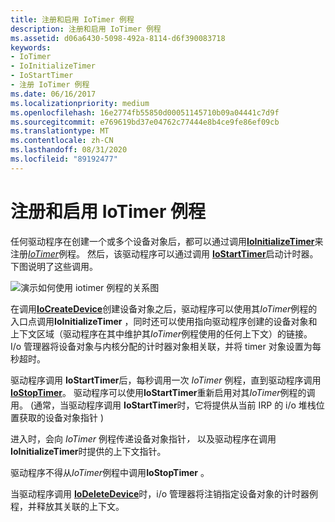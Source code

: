 ```yaml
---
title: 注册和启用 IoTimer 例程
description: 注册和启用 IoTimer 例程
ms.assetid: d06a6430-5098-492a-8114-d6f390083718
keywords:
- IoTimer
- IoInitializeTimer
- IoStartTimer
- 注册 IoTimer 例程
ms.date: 06/16/2017
ms.localizationpriority: medium
ms.openlocfilehash: 16e2774fb55850d00051145710b09a04441c7d9f
ms.sourcegitcommit: e769619bd37e04762c77444e8b4ce9fe86ef09cb
ms.translationtype: MT
ms.contentlocale: zh-CN
ms.lasthandoff: 08/31/2020
ms.locfileid: "89192477"
---
```

# <a name="registering-and-enabling-an-iotimer-routine"></a>注册和启用 IoTimer 例程





任何驱动程序在创建一个或多个设备对象后，都可以通过调用[**IoInitializeTimer**](/windows-hardware/drivers/ddi/wdm/nf-wdm-ioinitializetimer)来注册[*IoTimer*](/windows-hardware/drivers/ddi/wdm/nc-wdm-io_timer_routine)例程。 然后，该驱动程序可以通过调用 [**IoStartTimer**](/windows-hardware/drivers/ddi/ntifs/nf-ntifs-iostarttimer)启动计时器。 下图说明了这些调用。

![演示如何使用 iotimer 例程的关系图](images/3iotmer.png)

在调用[**IoCreateDevice**](/windows-hardware/drivers/ddi/wdm/nf-wdm-iocreatedevice)创建设备对象之后，驱动程序可以使用其*IoTimer*例程的入口点调用**IoInitializeTimer** ，同时还可以使用指向驱动程序创建的设备对象和上下文区域（驱动程序在其中维护其*IoTimer*例程使用的任何上下文）的链接。 I/o 管理器将设备对象与内核分配的计时器对象相关联，并将 timer 对象设置为每秒超时。

驱动程序调用 **IoStartTimer**后，每秒调用一次 *IoTimer* 例程，直到驱动程序调用 [**IoStopTimer**](/windows-hardware/drivers/ddi/ntifs/nf-ntifs-iostoptimer)。 驱动程序可以使用**IoStartTimer**重新启用对其*IoTimer*例程的调用。  (通常，当驱动程序调用 **IoStartTimer**时，它将提供从当前 IRP 的 i/o 堆栈位置获取的设备对象指针 ) 

进入时，会向 *IoTimer* 例程传递设备对象指针<em>，</em> 以及驱动程序在调用 **IoInitializeTimer**时提供的上下文指针。

驱动程序不得从*IoTimer*例程中调用**IoStopTimer** 。

当驱动程序调用 [**IoDeleteDevice**](/windows-hardware/drivers/ddi/wdm/nf-wdm-iodeletedevice)时，i/o 管理器将注销指定设备对象的计时器例程，并释放其关联的上下文。

 

